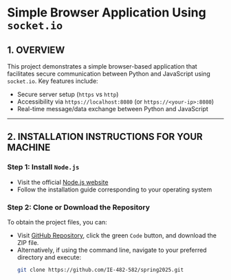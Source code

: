 # Simple Browser Application Using `socket.io`

## 1. OVERVIEW

This project demonstrates a simple browser-based application that facilitates secure communication between Python and JavaScript using `socket.io`. Key features include:

- Secure server setup (`https` vs `http`)
- Accessibility via `https://localhost:8080` (or `https://<your-ip>:8080`)
- Real-time message/data exchange between Python and JavaScript

---

## 2. INSTALLATION INSTRUCTIONS FOR YOUR MACHINE

### Step 1: Install `Node.js`
- Visit the official [Node.js website](https://nodejs.org/en)
- Follow the installation guide corresponding to your operating system

### Step 2: Clone or Download the Repository
To obtain the project files, you can:

- Visit [GitHub Repository](https://github.com/IE-482-582/spring2025), click the green `Code` button, and download the ZIP file.
- Alternatively, if using the command line, navigate to your preferred directory and execute:
  ```sh
  git clone https://github.com/IE-482-582/spring2025.git
